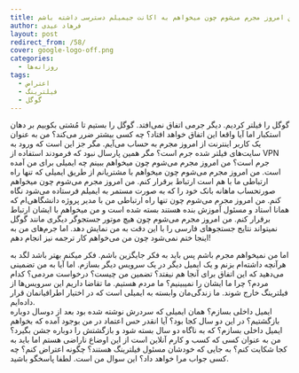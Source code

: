 ```yaml
---
title: من امروز مجرم می‌شوم چون میخواهم به اکانت جیمیلم دسترسی داشته باشم!
author: فرهاد عیدی
layout: post
redirect_from: /58/
cover: google-logo-off.png
categories:
  - روزانه‌ها
tags:
  - اعتراض
  - فیلترینگ
  - گوگل
---
```

گوگل را فیلتر کردیم. دیگر جرمی اتفاق نمی‌افتد. گوگل را بستیم تا مُشتی بکوبیم بر دهان استکبار اما آیا واقعا این اتفاق خواهد افتاد؟ چه کسی بیشتر ضرر می‌کند؟ من به عنوان یک کاربر اینترنت از امروز مجرم به حساب می‌آیم. مگر جز این است که ورود به سایت‌های فیلتر شده جرم است؟ مگر همین پارسال نبود که فرمودند استفاده از VPN جرم است؟ من امروز مجرم می‌شوم چون میخواهم ببینم چه ایمیلی برای من آمده است. من امروز مجرم می‌شوم چون میخواهم با مشتریانم از طریق ایمیلی که تنها راه ارتباطی ما با هم است ارتباط برقرار کنم. من امروز مجرم می‌شوم چون میخواهم صورتحساب ماهانه بانک خود را که به صورت مستمر به ایمیلم فرستاده می‌شود نگاه کنم. من امروز مجرم می‌شوم چون تنها راه ارتباطی من با مدیر پروژه دانشگاهی‌ام که همانا استاد و مسئول آموزش بنده هستند بسته شده است و من میخواهم با ایشان ارتباط برقرار کنم. من امروز مجرم می‌شوم چون هیچ موتور جستجوگر دیگری مانند گوگل نمیتواند نتایج جستجوهای فارسی را با این دقت به من نمایش دهد. اما جرم‌های من به اینجا ختم نمی‌شود چون من می‌خواهم کار ترجمه نیز انجام دهم!<!-- more -->

<div>
  اما من نمیخواهم مجرم باشم پس باید به فکر جایگزین باشم. فکر میکنم بهتر باشد لگد به هرآنچه داشته‌ام بزنم و یک ایمیل دیگر در یک سرویس دیگر بسازم. اما آیا به من تضمینی می‌دهید که این اتفاق برای آنجا هم نیفتد؟ تضمین من چیست؟ درخواست مردمی؟ کدام مردم؟ چرا ما ایشان را نمیبینیم؟ ما مردم هستیم. ما تقاضا داریم این سرویس‌ها از فیلترینگ خارج شوند. ما زندگی‌مان وابسته به ایمیلی است که در اختیار اطرافیانمان قرار داده‌ایم.
</div>

<div>
  ایمیل داخلی بسازم؟ همان ایمیلی که سردرش نوشته شده بود بعد از دوسال دوباره بازگشتیم؟ در این دو سال کجا بود؟ آیا انقدر حس اعتماد در من بوجود آمده که بخواهم ایمیل داخلی بسازم؟ که به ناگاه دو سال بسته شود و بازگشتش را دوباره جشن بگیرد؟
</div>

<div>
  من به عنوان کسی که کسب و کارم آنلاین است از این اوضاع ناراضی هستم اما باید به کجا شکایت کنم؟ به جایی که خودشان مسئول فیلترینگ هستند؟ چگونه اعتراض کنم؟ چه کسی جواب مرا خواهد داد؟ این سوال من است. لطفا پاسخگو باشید.
</div>

